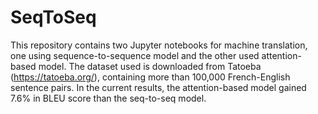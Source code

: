# SeqToSeq
This repository contains two Jupyter notebooks for machine translation, one using sequence-to-sequence model and the other used attention-based model. The dataset used is downloaded from Tatoeba (https://tatoeba.org/), containing more than 100,000 French-English sentence pairs. In the current results, the attention-based model gained 7.6% in BLEU score than the seq-to-seq model.
